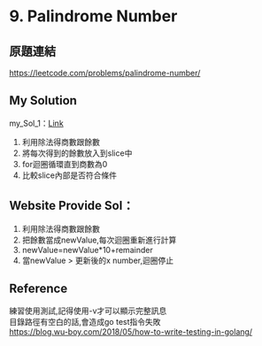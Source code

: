 # 9. Palindrome Number

## 原題連結
<https://leetcode.com/problems/palindrome-number/>

## My Solution

my_Sol_1：[Link](my_sol_1/my_sol_1.go)
1. 利用除法得商數跟餘數
2. 將每次得到的餘數放入到slice中
3. for迴圈循環直到商數為0
4. 比較slice內部是否符合條件

## Website Provide Sol：
1. 利用除法得商數跟餘數
2. 把餘數當成newValue,每次迴圈重新進行計算
3. newValue=newValue*10+remainder
4. 當newValue > 更新後的x number,迴圈停止

## Reference
練習使用測試,記得使用-v才可以顯示完整訊息  
目錄路徑有空白的話,會造成go test指令失敗  
<https://blog.wu-boy.com/2018/05/how-to-write-testing-in-golang/>